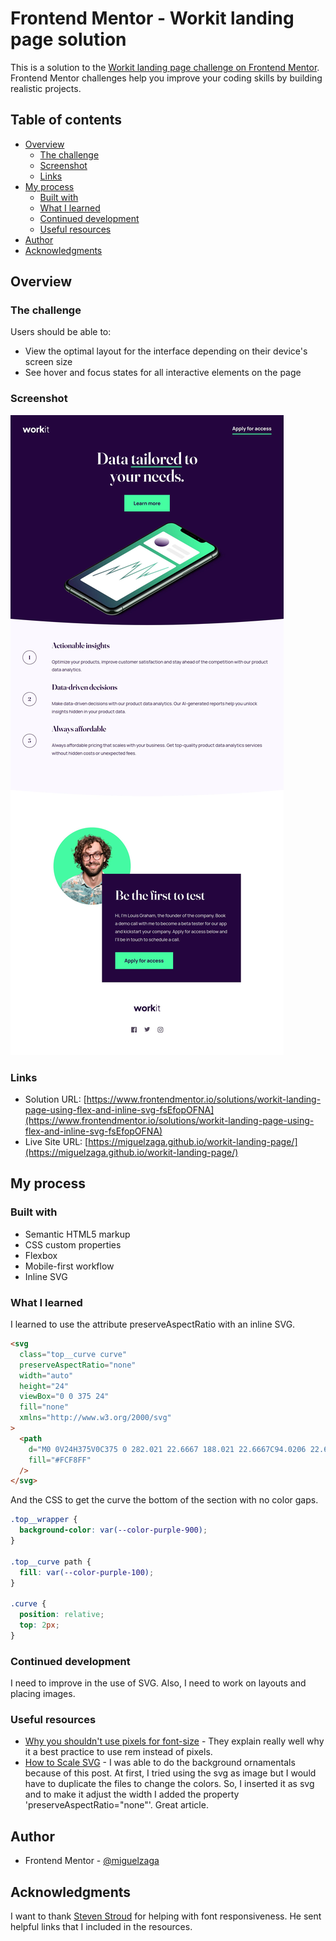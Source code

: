 # Frontend Mentor - Workit landing page solution

This is a solution to the [Workit landing page challenge on Frontend Mentor](https://www.frontendmentor.io/challenges/workit-landing-page-2fYnyle5lu). Frontend Mentor challenges help you improve your coding skills by building realistic projects.

## Table of contents

- [Overview](#overview)
  - [The challenge](#the-challenge)
  - [Screenshot](#screenshot)
  - [Links](#links)
- [My process](#my-process)
  - [Built with](#built-with)
  - [What I learned](#what-i-learned)
  - [Continued development](#continued-development)
  - [Useful resources](#useful-resources)
- [Author](#author)
- [Acknowledgments](#acknowledgments)

## Overview

### The challenge

Users should be able to:

- View the optimal layout for the interface depending on their device's screen size
- See hover and focus states for all interactive elements on the page

### Screenshot

![](./screenshot.jpg)

### Links

- Solution URL: [https://www.frontendmentor.io/solutions/workit-landing-page-using-flex-and-inline-svg-fsEfopOFNA](https://www.frontendmentor.io/solutions/workit-landing-page-using-flex-and-inline-svg-fsEfopOFNA)
- Live Site URL: [https://miguelzaga.github.io/workit-landing-page/](https://miguelzaga.github.io/workit-landing-page/)

## My process

### Built with

- Semantic HTML5 markup
- CSS custom properties
- Flexbox
- Mobile-first workflow
- Inline SVG

### What I learned

I learned to use the attribute preserveAspectRatio with an inline SVG.

```html
<svg
  class="top__curve curve"
  preserveAspectRatio="none"
  width="auto"
  height="24"
  viewBox="0 0 375 24"
  fill="none"
  xmlns="http://www.w3.org/2000/svg"
>
  <path
    d="M0 0V24H375V0C375 0 282.021 22.6667 188.021 22.6667C94.0206 22.6667 0 0 0 0Z"
    fill="#FCF8FF"
  />
</svg>
```

And the CSS to get the curve the bottom of the section with no color gaps.

```css
.top__wrapper {
  background-color: var(--color-purple-900);
}

.top__curve path {
  fill: var(--color-purple-100);
}

.curve {
  position: relative;
  top: 2px;
}
```

### Continued development

I need to improve in the use of SVG. Also, I need to work on layouts and placing images.

### Useful resources

- [Why you shouldn't use pixels for font-size](https://fedmentor.dev/posts/font-size-px/) - They explain really well why it a best practice to use rem instead of pixels.
- [How to Scale SVG](https://css-tricks.com/scale-svg/) - I was able to do the background ornamentals because of this post. At first, I tried using the svg as image but I would have to duplicate the files to change the colors. So, I inserted it as svg and to make it adjust the width I added the property 'preserveAspectRatio="none"'. Great article.

## Author

- Frontend Mentor - [@miguelzaga](https://www.frontendmentor.io/profile/miguelzaga)

## Acknowledgments

I want to thank [Steven Stroud](https://www.frontendmentor.io/profile/Stroudy) for helping with font responsiveness. He sent helpful links that I included in the resources.
